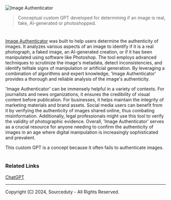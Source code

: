 ![Image Authenticator](https://github.com/sourceduty/Image_Authenticator/assets/123030236/f611da15-7abf-4023-b96a-f5c128bd2307)

>  Conceptual custom GPT developed for determining if an image is real, fake, AI-generated or photoshopped.

#

[Image Authenticator](https://chatgpt.com/g/g-wDaJQuigA-image-authenticator) was built to help users determine the authenticity of images. It analyzes various aspects of an image to identify if it is a real photograph, a faked image, an AI-generated creation, or if it has been manipulated using software like Photoshop. The tool employs advanced techniques to scrutinize the image's metadata, detect inconsistencies, and identify telltale signs of manipulation or artificial generation. By leveraging a combination of algorithms and expert knowledge, 'Image Authenticator' provides a thorough and reliable analysis of the image's authenticity.

'Image Authenticator' can be immensely helpful in a variety of contexts. For journalists and news organizations, it ensures the credibility of visual content before publication. For businesses, it helps maintain the integrity of marketing materials and brand assets. Social media users can benefit from it by verifying the authenticity of images shared online, thus combating misinformation. Additionally, legal professionals might use this tool to verify the validity of photographic evidence. Overall, 'Image Authenticator' serves as a crucial resource for anyone needing to confirm the authenticity of images in an age where digital manipulation is increasingly sophisticated and prevalent.

This custom GPT is a concept because it often fails to authenticate images.

#
### Related Links

[ChatGPT](https://github.com/sourceduty/ChatGPT)

***
Copyright (C) 2024, Sourceduty - All Rights Reserved.
